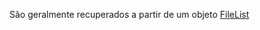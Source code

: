 São geralmente recuperados a partir de um objeto [FileList](https://developer.mozilla.org/pt-BR/docs/Web/API/FileList)